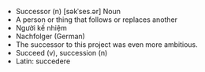 - Successor (n)	[səkˈses.ər]	Noun
- A person or thing that follows or replaces another
- Người kế nhiệm
- Nachfolger (German)
- The successor to this project was even more ambitious.
- Succeed (v), succession (n)
- Latin: succedere